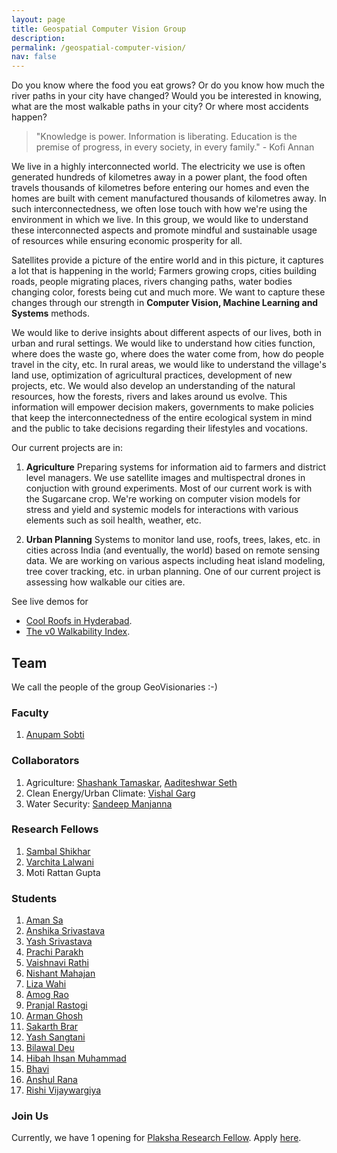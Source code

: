 ```yaml
---
layout: page
title: Geospatial Computer Vision Group
description:
permalink: /geospatial-computer-vision/
nav: false
---
```


Do you know where the food you eat grows? Or do you know how much the river paths in your city have changed? Would you be interested in knowing, what are the most walkable paths in your city? Or where most accidents happen?

> "Knowledge is power. Information is liberating. Education is the premise of progress, in every society, in every family." - Kofi Annan

We live in a highly interconnected world. The electricity we use is often generated hundreds of kilometres away in a power plant, the food often travels thousands of kilometres before entering our homes and even the homes are built with cement manufactured thousands of kilometres away. In such interconnectedness, we often lose touch with how we're using the environment in which we live. In this group, we would like to understand these interconnected aspects and promote mindful and sustainable usage of resources while ensuring economic prosperity for all.

Satellites provide a picture of the entire world and in this picture, it captures a lot that is happening in the world; Farmers growing crops, cities building roads, people migrating places, rivers changing paths, water bodies changing color, forests being cut and much more. We want to capture these changes through our strength in **Computer Vision, Machine Learning and Systems** methods.

<!--It often happens that one is unaware of how things around us are connected, e.g., where and how the cement is manufactured that builds your house or where the food grows that feeds you and your family. -->

We would like to derive insights about different aspects of our lives, both in urban and rural settings. We would like to understand how cities function, where does the waste go, where does the water come from, how do people travel in the city, etc. In rural areas, we would like to understand the village's land use, optimization of agricultural practices, development of new projects, etc. We would also develop an understanding of the natural resources, how the forests, rivers and lakes around us evolve. This information will empower decision makers, governments to make policies that keep the interconnectedness of the entire ecological system in mind and the public to take decisions regarding their lifestyles and vocations.

Our current projects are in:

1. **Agriculture**
   Preparing systems for information aid to farmers and district level managers. We use satellite images and multispectral drones in conjuction with ground experiments. Most of our current work is with the Sugarcane crop. We're working on computer vision models for stress and yield and systemic models for interactions with various elements such as soil health, weather, etc.

2. **Urban Planning**
   Systems to monitor land use, roofs, trees, lakes, etc. in cities across India (and eventually, the world) based on remote sensing data. We are working on various aspects including heat island modeling, tree cover tracking, etc. in urban planning. One of our current project is assessing how walkable our cities are.

See live demos for

- [Cool Roofs in Hyderabad](http://43.204.103.176:8501/).
- [The v0 Walkability Index](http://43.204.103.176:8502/).

## Team

We call the people of the group GeoVisionaries :-)

### Faculty

1. [Anupam Sobti](/)

### Collaborators

1. Agriculture: [Shashank Tamaskar](https://plaksha.edu.in/faculty-details/dr-shashank-tamaskar), [Aaditeshwar Seth](https://www.cse.iitd.ac.in/~aseth/)
2. Clean Energy/Urban Climate: [Vishal Garg](https://plaksha.edu.in/faculty-details/dr-vishal-garg)
3. Water Security: [Sandeep Manjanna](https://plaksha.edu.in/faculty-details/dr-sandeep-manjanna)

### Research Fellows

1. [Sambal Shikhar](https://www.linkedin.com/in/sambal-shikhar-719b67148/)
2. [Varchita Lalwani](https://www.linkedin.com/in/varchita-lalwani-1011/)
3. Moti Rattan Gupta

### Students

1. [Aman Sa](https://www.linkedin.com/in/aman-sa/)
2. [Anshika Srivastava](https://www.linkedin.com/in/anshika-srivastava-4b10b5215/)
3. [Yash Srivastava](https://www.linkedin.com/in/yash-sarvesh-srivastava/)
4. [Prachi Parakh](https://www.linkedin.com/in/prachiparakh/)
5. [Vaishnavi Rathi](https://www.linkedin.com/in/vaishnavi-rathi3/)
6. [Nishant Mahajan](https://www.linkedin.com/in/nishant-mahajan-57ba33197/)
7. [Liza Wahi](https://www.linkedin.com/in/lizawahi/)
8. [Amog Rao](https://www.linkedin.com/in/amog-rao/)
9. [Pranjal Rastogi](https://www.linkedin.com/in/pranjal-rastogi-pjr/)
10. [Arman Ghosh](https://www.linkedin.com/in/arman-ghosh-92593521a/)
11. [Sakarth Brar](https://www.linkedin.com/in/sakarth-singh-brar-78701b262/)
12. [Yash Sangtani](https://www.linkedin.com/in/yash-s-510764213/)
13. [Bilawal Deu](https://www.linkedin.com/in/bilawalsinghdeu/)
14. [Hibah Ihsan Muhammad](https://www.linkedin.com/in/hibah-ihsan-muhammad-245007262/)
15. [Bhavi](https://www.linkedin.com/in/bhavi-28b773213/)
16. [Anshul Rana](https://www.linkedin.com/in/anshulrana20/)
17. [Rishi Vijaywargiya](https://www.linkedin.com/in/rishi-vijaywargiya-877042220/)

### Join Us

Currently, we have 1 opening for [Plaksha Research Fellow](https://plaksha.edu.in/research). Apply [here](https://forms.office.com/r/cHmwD8zQFR).
